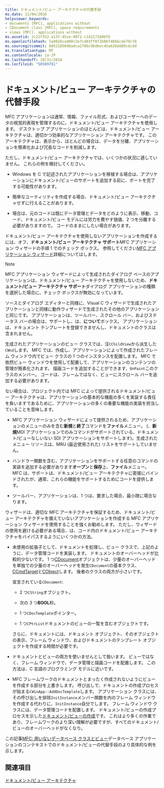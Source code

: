 ```yaml
---
title: ドキュメント/ビュー アーキテクチャの代替手段
ms.date: 11/04/2016
helpviewer_keywords:
- documents [MFC], applications without
- CDocument class [MFC], space requirements
- views [MFC], applications without
ms.assetid: 2c22f352-a137-45ce-9971-c142173496fb
ms.openlocfilehash: 5a9026ca400c3e7c403ff8f2b86f486bcde79cf8
ms.sourcegitcommit: 6052185696adca270bc9bdbec45a626dd89cdcdd
ms.translationtype: MT
ms.contentlocale: ja-JP
ms.lasthandoff: 10/31/2018
ms.locfileid: "50569781"
---
```

# <a name="alternatives-to-the-documentview-architecture"></a>ドキュメント/ビュー アーキテクチャの代替手段

MFC アプリケーションは通常、情報、ファイル形式、およびユーザーへのデータの視覚的表現を管理するのに、ドキュメント/ビュー アーキテクチャを使用します。 デスクトップ アプリケーションのほとんどは、ドキュメント/ビュー アーキテクチャは、適切かつ効率的なアプリケーション アーキテクチャです。 このアーキテクチャは、表示から、ほとんどの場合は、データを分離、アプリケーションを簡素化および冗長なコードを削減します。

ただし、ドキュメント/ビュー アーキテクチャでは、いくつかの状況に適していません。 これらの例を検討してください。

- Windows を C で記述されたアプリケーションを移植する場合は、アプリケーションにドキュメント/ビューのサポートを追加する前に、ポートを完了する可能性があります。

- 簡単なユーティリティを作成する場合、ドキュメント/ビュー アーキテクチャせずに行えることがあります。

- 場合は、元のコードは既にデータ管理とデータをどのように表示、移動、コード、ドキュメント/ビュー モデルには労力を費やす価値、2 つを分離する必要がありますので。 コードのままにしたい場合があります。

ドキュメント/ビュー アーキテクチャを使用しないアプリケーションを作成するには、オフ、**ドキュメント/ビュー アーキテクチャ サポート**MFC アプリケーション ウィザードの手順 1 でのチェック ボックス。 参照してください[MFC アプリケーション ウィザード](../mfc/reference/mfc-application-wizard.md)詳細についてはします。

> [!NOTE]
>  MFC アプリケーション ウィザードによって生成されたダイアログ ベースのアプリケーションは、ドキュメント/ビュー アーキテクチャを使用しないため、**ドキュメント/ビュー アーキテクチャ サポート**ダイアログ アプリケーションの種類を選択した場合に、チェック ボックスが無効になっています。

ソースとダイアログ エディターと同様に、Visual C ウィザードで生成されたアプリケーションと同様に動作ウィザードで生成されたその他のアプリケーションと同じです。 アプリケーションは、ツールバー、スクロール バー、およびステータス バーの場合は、サポートし、は、**について**ボックス。 アプリケーションは、ドキュメント テンプレートを登録できませんし、ドキュメントのクラスは含まれません。

生成されたアプリケーションのビュー クラスでは、注`CChildView`から派生した`CWnd`します。 MFC では、作成し、アプリケーションによって作成されたフレーム ウィンドウ内でビュー クラスの 1 つのインスタンスを配置します。 MFC で依然ビュー ウィンドウを使用して配置して、アプリケーションのコンテンツの管理が簡素化されます。 描画コードを追加することができます、`OnPaint`このクラスのメンバー。 コードは、フレームではなく、ビューにスクロール バーを追加する必要があります。

ない場合は、プロジェクト内では MFC によって提供されるドキュメント/ビュー アーキテクチャは、アプリケーションの基本的な機能の多くを実装する責任を負いますであるために、アプリケーションの多くの重要な機能の実装を担当していることを意味します。

- MFC アプリケーション ウィザードによって提供されるため、アプリケーションのメニューのみを含む**新規**と**終了**コマンドを**ファイル**メニュー。 (、**新規**MDI アプリケーションでのみコマンドがサポートされている、ドキュメント/ビューなしいない SDI アプリケーションをサポートします)。生成されたメニュー リソースは、MRU (最近使用された) リストをサポートしていません。

- ハンドラー関数を含む、アプリケーションをサポートする任意のコマンドの実装を追加する必要があります**オープン**と**保存**上、**ファイル**メニュー。 MFC は、サポートは、ドキュメント/ビュー アーキテクチャに密接にバインドされたが、通常、これらの機能をサポートするためにコードを提供します。

- ツールバー、アプリケーションは、1 つは、要求した場合、最小限に場合なります。

ウィザードは、適切な MFC アーキテクチャを保証するため、ドキュメント/ビュー アーキテクチャを備えていないアプリケーションを作成する MFC アプリケーション ウィザードを使用することを強くお勧めします。 ただし、ウィザードの使用を避ける必要がある場合、は、コード内のドキュメント/ビュー アーキテクチャをバイパスするようにいくつかの方法。

- 未使用の拡張子として、ドキュメントを処理し、ビュー クラスで、上記のように、データ管理コードを実装します。 ドキュメントのオーバーヘッドが比較的少ないです。 1 つ[CDocument](../mfc/reference/cdocument-class.md)オブジェクトは、少量のオーバーヘッドを単独での少量のオーバーヘッドを発生`CDocument`の基本クラス、 [CCmdTarget](../mfc/reference/ccmdtarget-class.md)と[CObject](../mfc/reference/cobject-class.md)します。 後者のクラスの両方が小さいです。

   宣言されている`CDocument`:

   - 2 つ`CString`オブジェクト。

   - 次の 3 つ**BOOL**秒。

   - 1 つ`CDocTemplate`ポインター。

   - 1 つ`CPtrList`ドキュメントのビューの一覧を含むオブジェクトです。

   さらに、ドキュメントには、ドキュメント オブジェクト、そのオブジェクトの表示、フレーム ウィンドウ、およびドキュメントのテンプレート オブジェクトを作成する時間が必要です。

- ドキュメントとビューの両方を使いませんとして扱います。 ビューではなく、フレーム ウィンドウで、データ管理と描画コードを配置します。 この方法は、C 言語のプログラミング モデルに近いです。

- MFC フレームワークのドキュメントとまったく作成されないようにビューを作成する部分を上書きします。 呼び出しで、ドキュメントの作成プロセスが始まる`CWinApp::AddDocTemplate`します。 アプリケーション クラスには、その呼び出しを排除`InitInstance`メンバー関数を内のフレーム ウィンドウを作成する代わりに、`InitInstance`自分でします。 フレーム ウィンドウ クラスには、データ管理コードを配置します。 ドキュメント/ビューの作成プロセスを示した[ドキュメント/ビューの作成](../mfc/document-view-creation.md)です。 これはより多くの作業であり、フレームワークのより深い理解が必要ですが、すべてのドキュメント/ビューのオーバーヘッドがなくなり。

この記事[MFC: 用いないデータベース クラスとビュー](../data/mfc-using-database-classes-without-documents-and-views.md)データベース アプリケーションのコンテキストでのドキュメント/ビューの代替手段のより具体的な例を示します。

## <a name="see-also"></a>関連項目

[ドキュメント/ビュー アーキテクチャ](../mfc/document-view-architecture.md)

